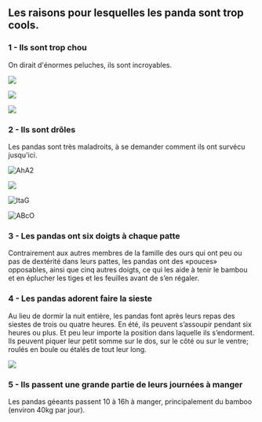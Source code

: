 ## Les raisons pour lesquelles les panda sont trop cools.

### 1 - Ils sont trop chou

On dirait d'énormes peluches, ils sont incroyables.

![](https://cdn.shopify.com/s/files/1/0259/1945/5314/files/Images_blog4_1024x1024.jpg?v=1569065380)

![](https://www.wwf.org.uk/sites/default/files/styles/gallery_image/public/2019-03/Medium_WW225814.jpg?h=5baad5a5&itok=mkAOl8Vk)

![](https://www.wwf.org.uk/sites/default/files/styles/gallery_image/public/2015-28/panda_survey.jpg?itok=aEaelVA0)

### 2 - Ils sont drôles

Les pandas sont très maladroits, à se demander comment ils ont survécu jusqu'ici.

![AhA2](https://github.com/cricrio/git-royale-0001/assets/138128888/b078920e-bdc8-42ee-8e12-2a1abd964d1a)

![](https://j.gifs.com/ZjeNgA.gif)

![ItaG](https://github.com/cricrio/git-royale-0001/assets/138128888/0990072b-1574-4279-87ed-4647ec745336)

![ABcO](https://github.com/cricrio/git-royale-0001/assets/138128888/afc772ad-3461-4f3d-9fcf-2fa2d25fd8d9)

### 3 - Les pandas ont six doigts à chaque patte

Contrairement aux autres membres de la famille des ours qui ont peu ou pas de dextérité dans leurs pattes, les pandas ont des «pouces» opposables, ainsi que cinq autres doigts, ce qui les aide à tenir le bambou et en éplucher les tiges et les feuilles avant de s’en régaler.

### 4 - Les pandas adorent faire la sieste

Au lieu de dormir la nuit entière, les pandas font après leurs repas des siestes de trois ou quatre heures. En été, ils peuvent s’assoupir pendant six heures ou plus. Et peu leur importe la position dans laquelle ils s’endorment. Ils peuvent piquer leur petit somme sur le dos, sur le côté ou sur le ventre; roulés en boule ou étalés de tout leur long.

![](https://www.selection.ca/wp-content/uploads/2019/09/pandas-animaux-dormir-sieste.jpg?fit=700,700)

### 5 - Ils passent une grande partie de leurs journées à manger

Les pandas géeants passent 10 à 16h à manger, principalement du bamboo (environ 40kg par jour).
